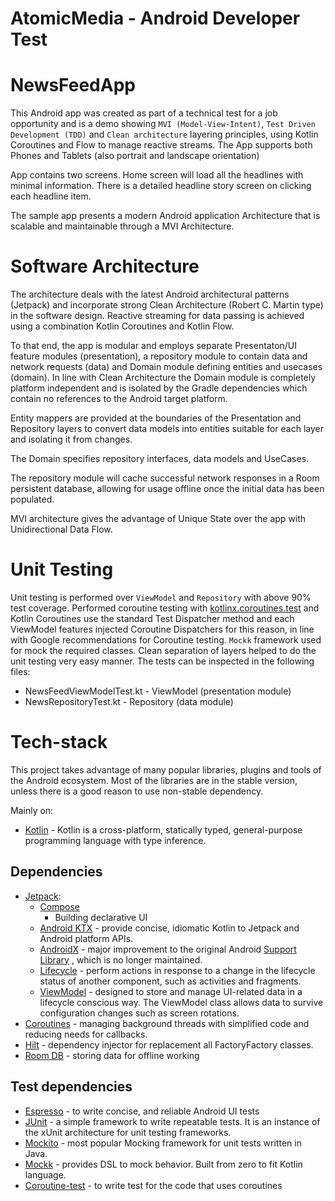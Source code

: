 # AtomicMedia - Android Developer Test

# NewsFeedApp

This Android app was created as part of a technical test for a job opportunity and is 
a demo showing `MVI (Model-View-Intent)`, `Test Driven Development (TDD)` and `Clean architecture` layering
principles,
using Kotlin Coroutines and Flow to manage reactive streams. The App supports both Phones and
Tablets (also portrait and landscape orientation)

App contains two screens. Home screen will load all the headlines with minimal information. There is 
a detailed headline story screen on clicking each headline item.

The sample app presents a modern Android application Architecture that is scalable and maintainable
through a MVI Architecture.

# Software Architecture

The architecture deals with the latest Android architectural patterns (Jetpack) and incorporate
strong Clean Architecture (Robert C. Martin type) in the software design. Reactive streaming for
data passing is achieved using a combination Kotlin Coroutines and Kotlin Flow.

To that end, the app is modular and employs separate Presentaton/UI feature modules (presentation),
a repository module to contain data and network requests (data) and Domain module defining entities
and usecases (domain). In line with Clean Architecture the Domain module is completely platform
independent and is isolated by the Gradle dependencies which contain no references to the Android
target platform.

Entity mappers are provided at the boundaries of the Presentation and Repository layers to convert
data models into entities suitable for each layer and isolating it from changes.

The Domain specifies repository interfaces, data models and UseCases.

The repository module will cache successful network responses in a Room persistent database,
allowing for usage offline once the initial data has been populated. 

MVI architecture gives the advantage of Unique State over the app with Unidirectional Data Flow.


# Unit Testing

Unit testing is performed over `ViewModel` and `Repository` with above 90% test coverage. Performed
coroutine testing
with [kotlinx.coroutines.test](https://kotlinlang.org/api/kotlinx.coroutines/kotlinx-coroutines-test/)
and Kotlin Coroutines use the standard Test Dispatcher method and each ViewModel features injected
Coroutine Dispatchers for this reason, in line with Google recommendations for Coroutine testing.
`Mockk` framework used for mock the required classes. Clean separation of layers helped to do the
unit testing very easy manner. The tests can be inspected in the following files:

* NewsFeedViewModelTest.kt - ViewModel (presentation module)
* NewsRepositoryTest.kt - Repository (data module)


# Tech-stack

This project takes advantage of many popular libraries, plugins and tools of the Android ecosystem.
Most of the libraries are in the stable version, unless there is a good reason to use non-stable
dependency.

Mainly on:

- [Kotlin](https://kotlinlang.org/) - Kotlin is a cross-platform, statically typed, general-purpose
  programming language with type inference.

## Dependencies

- [Jetpack](https://developer.android.com/jetpack):
    - [Compose](https://developer.android.com/jetpack/compose?gclid=Cj0KCQjwjryjBhD0ARIsAMLvnF9xwH90WyfKJPyr1b-Qarx5DYo5v3YGxD-FZBoqmx0-NjfQgRI3BfMaAuYZEALw_wcB&gclsrc=aw.ds)
        - Building declarative UI
    - [Android KTX](https://developer.android.com/kotlin/ktx.html) - provide concise, idiomatic
      Kotlin to Jetpack and Android platform APIs.
    - [AndroidX](https://developer.android.com/jetpack/androidx) - major improvement to the original
      Android [Support Library](https://developer.android.com/topic/libraries/support-library/index)
      , which is no longer maintained.
    - [Lifecycle](https://developer.android.com/topic/libraries/architecture/lifecycle) - perform
      actions in response to a change in the lifecycle status of another component, such as
      activities and fragments.
    - [ViewModel](https://developer.android.com/topic/libraries/architecture/viewmodel) - designed
      to store and manage UI-related data in a lifecycle conscious way. The ViewModel class allows
      data to survive configuration changes such as screen rotations.
- [Coroutines](https://kotlinlang.org/docs/reference/coroutines-overview.html) - managing background
  threads with simplified code and reducing needs for callbacks.
- [Hilt](https://developer.android.com/training/dependency-injection/hilt-android) - dependency
  injector for replacement all FactoryFactory classes.
- [Room DB](https://developer.android.com/training/data-storage/room) - storing data for offline
  working

## Test dependencies

- [Espresso](https://developer.android.com/training/testing/espresso) - to write concise,
  and reliable Android UI tests
- [JUnit](https://github.com/junit-team/junit4) - a simple framework to write repeatable tests. It
  is an instance of the xUnit architecture for unit testing frameworks.
- [Mockito](https://github.com/nhaarman/mockito-kotlin) - most popular Mocking framework for unit
  tests written in Java.
- [Mockk](https://github.com/mockk/mockk) - provides DSL to mock behavior. Built from zero to fit
  Kotlin language.
- [Coroutine-test](https://kotlinlang.org/api/kotlinx.coroutines/kotlinx-coroutines-test/) - to
  write test for the code that uses coroutines
